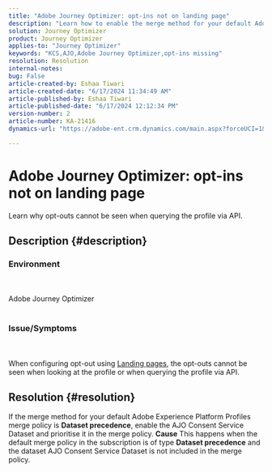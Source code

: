 ```yaml
---
title: "Adobe Journey Optimizer: opt-ins not on landing page"
description: "Learn how to enable the merge method for your default Adobe Experience Platform Profiles merge policy."
solution: Journey Optimizer
product: Journey Optimizer
applies-to: "Journey Optimizer"
keywords: "KCS,AJO,Adobe Journey Optimizer,opt-ins missing"
resolution: Resolution
internal-notes: 
bug: False
article-created-by: Eshaa Tiwari
article-created-date: "6/17/2024 11:34:49 AM"
article-published-by: Eshaa Tiwari
article-published-date: "6/17/2024 12:12:34 PM"
version-number: 2
article-number: KA-21416
dynamics-url: "https://adobe-ent.crm.dynamics.com/main.aspx?forceUCI=1&pagetype=entityrecord&etn=knowledgearticle&id=69b9019a-9d2c-ef11-840a-6045bd029b18"

---
```

# Adobe Journey Optimizer: opt-ins not on landing page


Learn why opt-outs cannot be seen when querying the profile via API.

## Description {#description}


### Environment
<br><br>Adobe Journey Optimizer<br><br>
### Issue/Symptoms
<br><br>When configuring opt-out using [Landing pages](https://experienceleague.adobe.com/docs/journey-optimizer/using/landing-pages/lp-use-cases.html), the opt-outs cannot be seen when looking at the profile or when querying the profile via API.<br>

## Resolution {#resolution}


If the merge method for your default Adobe Experience Platform Profiles merge policy is <b>Dataset precedence</b>, enable the AJO Consent Service Dataset and prioritise it in the merge policy.
<b>Cause</b>
This happens when the default merge policy in the subscription is of type <b>Dataset precedence</b> and the dataset AJO Consent Service Dataset is not included in the merge policy.
